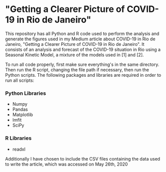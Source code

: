 # "Getting a Clearer Picture of COVID-19 in Rio de Janeiro"
This repository has all Python and R code used to perform the analysis and generate the figures used in my Medium article about COVID-19 in Rio de Janeiro, "Getting a Clearer Picture of COVID-19 in Rio de Janeiro". It consists of an analysis and forecast of the COVID-19 situation in Rio using a Seasonal Kinetic Model, a mixture of the models used in [1] and [2]. 

To run all code properly, first make sure everything's in the same directory. Then run the R script, changing the file path if necessary, then run the Python scripts. The following packages and libraries are required in order to run all scripts:
### Python Libraries
  * Numpy
  * Pandas
  * Matplotlib
  * lmfit
  * SciPy
### R Libraries
  * readxl
  
Additionally I have chosen to include the CSV files containing the data used to write the article, which was accessed on May 26th, 2020
